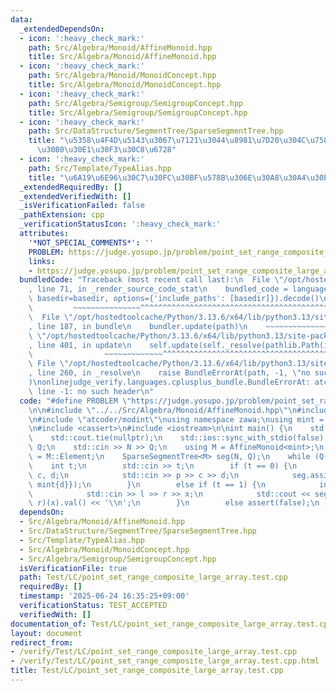 ```yaml
---
data:
  _extendedDependsOn:
  - icon: ':heavy_check_mark:'
    path: Src/Algebra/Monoid/AffineMonoid.hpp
    title: Src/Algebra/Monoid/AffineMonoid.hpp
  - icon: ':heavy_check_mark:'
    path: Src/Algebra/Monoid/MonoidConcept.hpp
    title: Src/Algebra/Monoid/MonoidConcept.hpp
  - icon: ':heavy_check_mark:'
    path: Src/Algebra/Semigroup/SemigroupConcept.hpp
    title: Src/Algebra/Semigroup/SemigroupConcept.hpp
  - icon: ':heavy_check_mark:'
    path: Src/DataStructure/SegmentTree/SparseSegmentTree.hpp
    title: "\u5358\u4F4D\u5143\u3067\u7121\u3044\u8981\u7D20\u304C\u758E\u306A\u30BB\
      \u30B0\u30E1\u30F3\u30C8\u6728"
  - icon: ':heavy_check_mark:'
    path: Src/Template/TypeAlias.hpp
    title: "\u6A19\u6E96\u30C7\u30FC\u30BF\u578B\u306E\u30A8\u30A4\u30EA\u30A2\u30B9"
  _extendedRequiredBy: []
  _extendedVerifiedWith: []
  _isVerificationFailed: false
  _pathExtension: cpp
  _verificationStatusIcon: ':heavy_check_mark:'
  attributes:
    '*NOT_SPECIAL_COMMENTS*': ''
    PROBLEM: https://judge.yosupo.jp/problem/point_set_range_composite_large_array
    links:
    - https://judge.yosupo.jp/problem/point_set_range_composite_large_array
  bundledCode: "Traceback (most recent call last):\n  File \"/opt/hostedtoolcache/Python/3.13.6/x64/lib/python3.13/site-packages/onlinejudge_verify/documentation/build.py\"\
    , line 71, in _render_source_code_stat\n    bundled_code = language.bundle(stat.path,\
    \ basedir=basedir, options={'include_paths': [basedir]}).decode()\n          \
    \         ~~~~~~~~~~~~~~~^^^^^^^^^^^^^^^^^^^^^^^^^^^^^^^^^^^^^^^^^^^^^^^^^^^^^^^^^^^^^^^^^^\n\
    \  File \"/opt/hostedtoolcache/Python/3.13.6/x64/lib/python3.13/site-packages/onlinejudge_verify/languages/cplusplus.py\"\
    , line 187, in bundle\n    bundler.update(path)\n    ~~~~~~~~~~~~~~^^^^^^\n  File\
    \ \"/opt/hostedtoolcache/Python/3.13.6/x64/lib/python3.13/site-packages/onlinejudge_verify/languages/cplusplus_bundle.py\"\
    , line 401, in update\n    self.update(self._resolve(pathlib.Path(included), included_from=path))\n\
    \                ~~~~~~~~~~~~~^^^^^^^^^^^^^^^^^^^^^^^^^^^^^^^^^^^^^^^^^^^^\n \
    \ File \"/opt/hostedtoolcache/Python/3.13.6/x64/lib/python3.13/site-packages/onlinejudge_verify/languages/cplusplus_bundle.py\"\
    , line 260, in _resolve\n    raise BundleErrorAt(path, -1, \"no such header\"\
    )\nonlinejudge_verify.languages.cplusplus_bundle.BundleErrorAt: atcoder/modint:\
    \ line -1: no such header\n"
  code: "#define PROBLEM \"https://judge.yosupo.jp/problem/point_set_range_composite_large_array\"\
    \n\n#include \"../../Src/Algebra/Monoid/AffineMonoid.hpp\"\n#include \"../../Src/DataStructure/SegmentTree/SparseSegmentTree.hpp\"\
    \n#include \"atcoder/modint\"\nusing namespace zawa;\nusing mint = atcoder::modint998244353;\n\
    \n#include <cassert>\n#include <iostream>\n\nint main() {\n    std::cin.tie(nullptr);\n\
    \    std::cout.tie(nullptr);\n    std::ios::sync_with_stdio(false);\n    int N,\
    \ Q;\n    std::cin >> N >> Q;\n    using M = AffineMonoid<mint>;\n    using V\
    \ = M::Element;\n    SparseSegmentTree<M> seg(N, Q);\n    while (Q--) {\n    \
    \    int t;\n        std::cin >> t;\n        if (t == 0) {\n            int p,\
    \ c, d;\n            std::cin >> p >> c >> d;\n            seg.assign(p, V{mint{c},\
    \ mint{d}});\n        }\n        else if (t == 1) {\n            int l, r, x;\n\
    \            std::cin >> l >> r >> x;\n            std::cout << seg.product(l,\
    \ r)(x).val() << '\\n';\n        }\n        else assert(false);\n    }\n}\n"
  dependsOn:
  - Src/Algebra/Monoid/AffineMonoid.hpp
  - Src/DataStructure/SegmentTree/SparseSegmentTree.hpp
  - Src/Template/TypeAlias.hpp
  - Src/Algebra/Monoid/MonoidConcept.hpp
  - Src/Algebra/Semigroup/SemigroupConcept.hpp
  isVerificationFile: true
  path: Test/LC/point_set_range_composite_large_array.test.cpp
  requiredBy: []
  timestamp: '2025-06-24 16:35:25+09:00'
  verificationStatus: TEST_ACCEPTED
  verifiedWith: []
documentation_of: Test/LC/point_set_range_composite_large_array.test.cpp
layout: document
redirect_from:
- /verify/Test/LC/point_set_range_composite_large_array.test.cpp
- /verify/Test/LC/point_set_range_composite_large_array.test.cpp.html
title: Test/LC/point_set_range_composite_large_array.test.cpp
---
```

